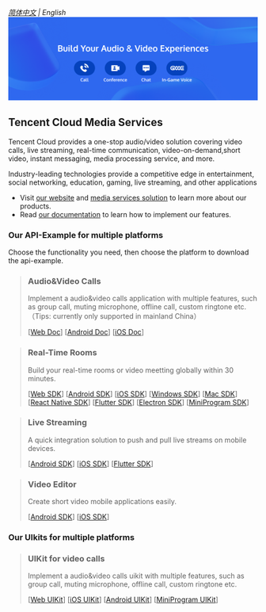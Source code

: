 _[简体中文](https://github.com/LiteAVSDK/.github/blob/main/profile/README.zh.md) | English_
![Tencent Cloud Media Service Scene](https://github.com/LiteAVSDK/.github/blob/main/profile/doc/images/scene.png)

## Tencent Cloud Media Services 

Tencent Cloud provides a one-stop audio/video solution covering video calls, live streaming, real-time communication, video-on-demand,short video, instant messaging, media processing service, and more.

Industry-leading technologies provide a competitive edge in entertainment, social networking, education, gaming, live streaming, and other applications

- Visit [our website](https://trtc.io/) and [media services solution](https://www.tencentcloud.com/products/media)  to learn more about our products.
- Read [our documentation](https://trtc.io/document) to learn how to implement our features.

### Our API-Example for multiple platforms

Choose the functionality you need, then choose the platform to download the api-example.

> ### Audio&Video Calls
>
> Implement a audio&video calls application with multiple features, such as group call, muting microphone, offline call, custom ringtone etc.（Tips: currently only supported in mainland China）
> 
> [[Web Doc](https://cloud.tencent.com/document/product/1640/80002)]
[[Android Doc](https://cloud.tencent.com/document/product/1640/79992)]
[[iOS Doc](https://cloud.tencent.com/document/product/1640/79998)]


> ### Real-Time Rooms 
>
> Build your real-time rooms or video meetting globally within 30 minutes. 
> 
> [[Web SDK](https://github.com/LiteAVSDK/TRTC_Web)]
[[Android SDK](https://github.com/LiteAVSDK/TRTC_Android)]
[[iOS SDK](https://github.com/LiteAVSDK/TRTC_iOS)]
[[Windows SDK](https://github.com/LiteAVSDK/TRTC_Windows)]
[[Mac SDK](https://github.com/LiteAVSDK/TRTC_Mac)]
[[React Native SDK](https://github.com/LiteAVSDK/TRTC_ReactNative)]
[[Flutter SDK](https://github.com/LiteAVSDK/TRTC_Flutter)]
[[Electron SDK](https://github.com/LiteAVSDK/TRTC_Electron)]
[[MiniProgram SDK](https://github.com/LiteAVSDK/Live_WXMini)]

> ### Live Streaming
>
> A quick integration solution to push and pull live streams on mobile devices.
>
> [[Android SDK](https://github.com/LiteAVSDK/Live_Android)]
> [[iOS SDK](https://github.com/LiteAVSDK/Live_iOS)]
> [[Flutter SDK](https://github.com/LiteAVSDK/Live_Flutter)]

> ### Video Editor
>
> Create short video mobile applications easily.
>
>[[Android SDK](https://github.com/LiteAVSDK/UGSV_Android)]
> [[iOS SDK](https://github.com/LiteAVSDK/UGSV_iOS)]


### Our UIkits for multiple platforms

> ### UIKit for video calls
>
> Implement a audio&video calls uikit with multiple features, such as group call, muting microphone, offline call, custom ringtone etc.
> 
> [[Web UIKit](https://github.com/tencentyun/TUICallKit/tree/main/Web)]
[[iOS UIKit](https://github.com/tencentyun/TUICallKit/tree/main/iOS)]
[[Android UIKit](https://github.com/tencentyun/TUICallKit/tree/main/Android)]
[[MiniProgram UIKit](https://github.com/tencentyun/TUICallKit/tree/main/MiniProgram)]
